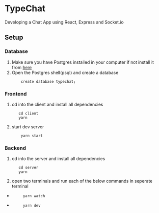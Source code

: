 # TypeChat

Developing a Chat App using React, Express and Socket.io

## Setup

### Database

1. Make sure you have Postgres installed in your computer if not install it from [here](https://www.postgresql.org/)
1. Open the Postgres shell(psql) and create a database
   ```shell
       create database typechat;
   ```

### Frontend

1. cd into the client and install all dependencies
   ```shell
      cd client
      yarn
   ```
1. start dev server
   ```shell
       yarn start
   ```

### Backend

1. cd into the server and install all dependencies
   ```shell
      cd server
      yarn
   ```
1. open two terminals and run each of the below commands in seperate terminal

- ```shell
       yarn watch
  ```
- ```shell
       yarn dev
  ```
